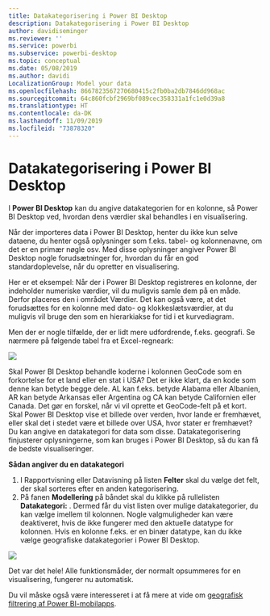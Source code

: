 ```yaml
---
title: Datakategorisering i Power BI Desktop
description: Datakategorisering i Power BI Desktop
author: davidiseminger
ms.reviewer: ''
ms.service: powerbi
ms.subservice: powerbi-desktop
ms.topic: conceptual
ms.date: 05/08/2019
ms.author: davidi
LocalizationGroup: Model your data
ms.openlocfilehash: 8667823567270680415c2fb0ba2db7846dd968ac
ms.sourcegitcommit: 64c860fcbf2969bf089cec358331a1fc1e0d39a8
ms.translationtype: HT
ms.contentlocale: da-DK
ms.lasthandoff: 11/09/2019
ms.locfileid: "73878320"
---
```

# <a name="data-categorization-in-power-bi-desktop"></a>Datakategorisering i Power BI Desktop
I **Power BI Desktop** kan du angive datakategorien for en kolonne, så Power BI Desktop ved, hvordan dens værdier skal behandles i en visualisering.

Når der importeres data i Power BI Desktop, henter du ikke kun selve dataene, du henter også oplysninger som f.eks. tabel- og kolonnenavne, om det er en primær nøgle osv.  Med disse oplysninger angiver Power BI Desktop nogle forudsætninger for, hvordan du får en god standardoplevelse, når du opretter en visualisering. 

Her er et eksempel: Når der i Power BI Desktop registreres en kolonne, der indeholder numeriske værdier, vil du muligvis samle dem på en måde. Derfor placeres den i området Værdier. Det kan også være, at det forudsættes for en kolonne med dato- og klokkeslætsværdier, at du muligvis vil bruge den som en hierarkiakse for tid i et kurvediagram.

Men der er nogle tilfælde, der er lidt mere udfordrende, f.eks. geografi. Se nærmere på følgende tabel fra et Excel-regneark:

![](media/desktop-data-categorization/datacategorizationtable.png)

Skal Power BI Desktop behandle koderne i kolonnen GeoCode som en forkortelse for et land eller en stat i USA?  Det er ikke klart, da en kode som denne kan betyde begge dele.  AL kan f.eks. betyde Alabama eller Albanien, AR kan betyde Arkansas eller Argentina og CA kan betyde Californien eller Canada. Det gør en forskel, når vi vil oprette et GeoCode-felt på et kort.  Skal Power BI Desktop vise et billede over verden, hvor lande er fremhævet, eller skal det i stedet være et billede over USA, hvor stater er fremhævet?  Du kan angive en datakategori for data som disse. Datakategorisering finjusterer oplysningerne, som kan bruges i Power BI Desktop, så du kan få de bedste visualiseringer.  

**Sådan angiver du en datakategori**

1. I Rapportvisning eller Datavisning på listen **Felter** skal du vælge det felt, der skal sorteres efter en anden kategorisering.
2. På fanen **Modellering** på båndet skal du klikke på rullelisten **Datakategori:** .  Dermed får du vist listen over mulige datakategorier, du kan vælge imellem til kolonnen.  Nogle valgmuligheder kan være deaktiveret, hvis de ikke fungerer med den aktuelle datatype for kolonnen.  Hvis en kolonne f.eks. er en binær datatype, kan du ikke vælge geografiske datakategorier i Power BI Desktop. 

![](media/desktop-data-categorization/datacategorization.gif)

Det var det hele!  Alle funktionsmåder, der normalt opsummeres for en visualisering, fungerer nu automatisk.  

Du vil måske også være interesseret i at få mere at vide om [geografisk filtrering af Power BI-mobilapps](desktop-mobile-geofiltering.md).


